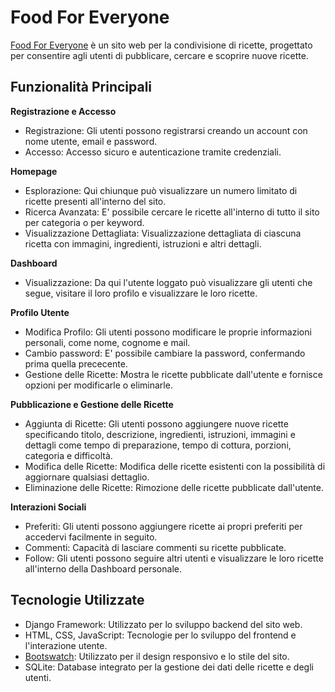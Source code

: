 # Food For Everyone

[Food For Everyone](https://food-for-everyone.up.railway.app) è un sito web per la condivisione di ricette, progettato per consentire agli utenti di pubblicare, cercare e scoprire nuove ricette.

## Funzionalità Principali

**Registrazione e Accesso**
- Registrazione: Gli utenti possono registrarsi creando un account con nome utente, email e password.
- Accesso: Accesso sicuro e autenticazione tramite credenziali.

**Homepage**
- Esplorazione: Qui chiunque può visualizzare un numero limitato di ricette presenti all'interno del sito.
- Ricerca Avanzata: E' possibile cercare le ricette all'interno di tutto il sito per categoria o per keyword.
- Visualizzazione Dettagliata: Visualizzazione dettagliata di ciascuna ricetta con immagini, ingredienti, istruzioni e altri dettagli.

**Dashboard**
- Visualizzazione: Da qui l'utente loggato può visualizzare gli utenti che segue, visitare il loro profilo e visualizzare le loro ricette.

**Profilo Utente**
- Modifica Profilo: Gli utenti possono modificare le proprie informazioni personali, come nome, cognome e mail.
- Cambio password: E' possibile cambiare la password, confermando prima quella prececente.
- Gestione delle Ricette: Mostra le ricette pubblicate dall'utente e fornisce opzioni per modificarle o eliminarle.


**Pubblicazione e Gestione delle Ricette**
- Aggiunta di Ricette: Gli utenti possono aggiungere nuove ricette specificando titolo, descrizione, ingredienti, istruzioni, immagini e dettagli come tempo di preparazione, tempo di cottura, porzioni, categoria e difficoltà.
- Modifica delle Ricette: Modifica delle ricette esistenti con la possibilità di aggiornare qualsiasi dettaglio.
- Eliminazione delle Ricette: Rimozione delle ricette pubblicate dall'utente.

**Interazioni Sociali**
- Preferiti: Gli utenti possono aggiungere ricette ai propri preferiti per accedervi facilmente in seguito.
- Commenti: Capacità di lasciare commenti su ricette pubblicate.
- Follow: Gli utenti possono seguire altri utenti e visualizzare le loro ricette all'interno della Dashboard personale.

## Tecnologie Utilizzate

* Django Framework: Utilizzato per lo sviluppo backend del sito web.
* HTML, CSS, JavaScript: Tecnologie per lo sviluppo del frontend e l'interazione utente.
* [Bootswatch](https://bootswatch.com/flatly/): Utilizzato per il design responsivo e lo stile del sito.
* SQLite: Database integrato per la gestione dei dati delle ricette e degli utenti.

